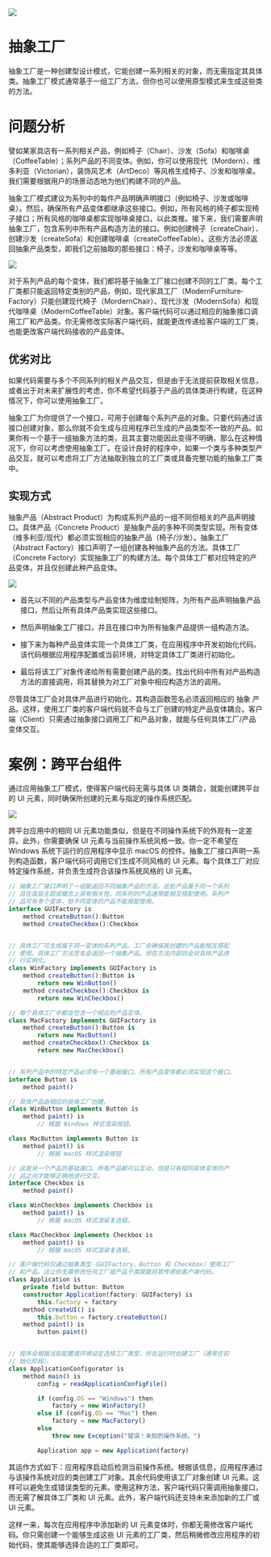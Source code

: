 ![](https://assets.ng-tech.icu/item/20230525124936.png)

# 抽象工厂

抽象工厂是一种创建型设计模式，它能创建一系列相关的对象，而无需指定其具体类。抽象工厂模式通常基于一组工厂方法，但你也可以使用原型模式来生成这些类的方法。

# 问题分析

譬如某家具店有一系列相关产品，例如椅子（Chair）、沙发（Sofa）和咖啡桌（Coffee­Table）；系列产品的不同变体。例如，你可以使用现代（Mordern）、维多利亚（Victorian），装饰风艺术（Art­Deco）等风格生成椅子、沙发和咖啡桌。我们需要根据用户的场景动态地为他们构建不同的产品。

抽象工厂模式建议为系列中的每件产品明确声明接口（例如椅子、沙发或咖啡桌）。然后，确保所有产品变体都继承这些接口。例如，所有风格的椅子都实现椅子接口；所有风格的咖啡桌都实现咖啡桌接口，以此类推。接下来，我们需要声明抽象工厂，包含系列中所有产品构造方法的接口。例如创建椅子（create­Chair）、创建沙发（create­Sofa）和创建咖啡桌（create­Coffee­Table）。这些方法必须返回抽象产品类型，即我们之前抽取的那些接口：椅子，沙发和咖啡桌等等。

![](https://assets.ng-tech.icu/item/20230525162053.png)

对于系列产品的每个变体，我们都将基于抽象工厂接口创建不同的工厂类。每个工厂类都只能返回特定类别的产品，例如，现代家具工厂（Modern­Furniture­Factory）只能创建现代椅子（Mordern­Chair）、现代沙发（Modern­Sofa）和现代咖啡桌（Modern­Coffee­Table）对象。客户端代码可以通过相应的抽象接口调用工厂和产品类。你无需修改实际客户端代码，就能更改传递给客户端的工厂类，也能更改客户端代码接收的产品变体。

## 优劣对比

如果代码需要与多个不同系列的相关产品交互，但是由于无法提前获取相关信息，或者出于对未来扩展性的考虑，你不希望代码基于产品的具体类进行构建，在这种情况下，你可以使用抽象工厂。

抽象工厂为你提供了一个接口，可用于创建每个系列产品的对象。只要代码通过该接口创建对象，那么你就不会生成与应用程序已生成的产品类型不一致的产品。如果你有一个基于一组抽象方法的类，且其主要功能因此变得不明确，那么在这种情况下，你可以考虑使用抽象工厂。在设计良好的程序中，如果一个类与多种类型产品交互，就可以考虑将工厂方法抽取到独立的工厂类或具备完整功能的抽象工厂类中。

## 实现方式

抽象产品（Abstract Product）为构成系列产品的一组不同但相关的产品声明接口。具体产品（Concrete Product）是抽象产品的多种不同类型实现。所有变体（维多利亚/现代）都必须实现相应的抽象产品（椅子/沙发）。抽象工厂（Abstract Factory）接口声明了一组创建各种抽象产品的方法。具体工厂（Concrete Factory）实现抽象工厂的构建方法。每个具体工厂都对应特定的产品变体，并且仅创建此种产品变体。

![](https://assets.ng-tech.icu/item/20230525162012.png)

- 首先以不同的产品类型与产品变体为维度绘制矩阵，为所有产品声明抽象产品接口，然后让所有具体产品类实现这些接口。

- 然后声明抽象工厂接口，并且在接口中为所有抽象产品提供一组构造方法。

- 接下来为每种产品变体实现一个具体工厂类，在应用程序中开发初始化代码。该代码根据应用程序配置或当前环境，对特定具体工厂类进行初始化。

- 最后将该工厂对象传递给所有需要创建产品的类。找出代码中所有对产品构造方法的直接调用，将其替换为对工厂对象中相应构造方法的调用。

尽管具体工厂会对具体产品进行初始化，其构造函数签名必须返回相应的 抽象 产品。这样，使用工厂类的客户端代码就不会与工厂创建的特定产品变体耦合。客户端（Client）只需通过抽象接口调用工厂和产品对象，就能与任何具体工厂/产品变体交互。

# 案例：跨平台组件

通过应用抽象工厂模式，使得客户端代码无需与具体 UI 类耦合，就能创建跨平台的 UI 元素，同时确保所创建的元素与指定的操作系统匹配。

![](https://assets.ng-tech.icu/item/20230523232811.png)

跨平台应用中的相同 UI 元素功能类似，但是在不同操作系统下的外观有一定差异。此外，你需要确保 UI 元素与当前操作系统风格一致。你一定不希望在 Windows 系统下运行的应用程序中显示 macOS 的控件。抽象工厂接口声明一系列构造函数，客户端代码可调用它们生成不同风格的 UI 元素。每个具体工厂对应特定操作系统，并负责生成符合该操作系统风格的 UI 元素。

```ts
// 抽象工厂接口声明了一组能返回不同抽象产品的方法。这些产品属于同一个系列
// 且在高层主题或概念上具有相关性。同系列的产品通常能相互搭配使用。系列产
// 品可有多个变体，但不同变体的产品不能搭配使用。
interface GUIFactory is
    method createButton():Button
    method createCheckbox():Checkbox


// 具体工厂可生成属于同一变体的系列产品。工厂会确保其创建的产品能相互搭配
// 使用。具体工厂方法签名会返回一个抽象产品，但在方法内部则会对具体产品进
// 行实例化。
class WinFactory implements GUIFactory is
    method createButton():Button is
        return new WinButton()
    method createCheckbox():Checkbox is
        return new WinCheckbox()

// 每个具体工厂中都会包含一个相应的产品变体。
class MacFactory implements GUIFactory is
    method createButton():Button is
        return new MacButton()
    method createCheckbox():Checkbox is
        return new MacCheckbox()


// 系列产品中的特定产品必须有一个基础接口。所有产品变体都必须实现这个接口。
interface Button is
    method paint()

// 具体产品由相应的具体工厂创建。
class WinButton implements Button is
    method paint() is
        // 根据 Windows 样式渲染按钮。

class MacButton implements Button is
    method paint() is
        // 根据 macOS 样式渲染按钮

// 这是另一个产品的基础接口。所有产品都可以互动，但是只有相同具体变体的产
// 品之间才能够正确地进行交互。
interface Checkbox is
    method paint()

class WinCheckbox implements Checkbox is
    method paint() is
        // 根据 macOS 样式渲染复选框。

class MacCheckbox implements Checkbox is
    method paint() is
        // 根据 macOS 样式渲染复选框。

// 客户端代码仅通过抽象类型（GUIFactory、Button 和 Checkbox）使用工厂
// 和产品。这让你无需修改任何工厂或产品子类就能将其传递给客户端代码。
class Application is
    private field button: Button
    constructor Application(factory: GUIFactory) is
        this.factory = factory
    method createUI() is
        this.button = factory.createButton()
    method paint() is
        button.paint()


// 程序会根据当前配置或环境设定选择工厂类型，并在运行时创建工厂（通常在初
// 始化阶段）。
class ApplicationConfigurator is
    method main() is
        config = readApplicationConfigFile()

        if (config.OS == "Windows") then
            factory = new WinFactory()
        else if (config.OS == "Mac") then
            factory = new MacFactory()
        else
            throw new Exception("错误！未知的操作系统。")

        Application app = new Application(factory)
```

其运作方式如下：应用程序启动后检测当前操作系统。根据该信息，应用程序通过与该操作系统对应的类创建工厂对象。其余代码使用该工厂对象创建 UI 元素。这样可以避免生成错误类型的元素。使用这种方法，客户端代码只需调用抽象接口，而无需了解具体工厂类和 UI 元素。此外，客户端代码还支持未来添加新的工厂或 UI 元素。

这样一来，每次在应用程序中添加新的 UI 元素变体时，你都无需修改客户端代码。你只需创建一个能够生成这些 UI 元素的工厂类，然后稍微修改应用程序的初始代码，使其能够选择合适的工厂类即可。
